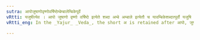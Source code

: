 ```yaml
---
sutra: आपोजुषाणोवृष्णोवर्षिष्ठेम्बेम्बालेम्बिकेपूर्वे
vRtti: यजुषीत्येव । आपो जुषाणो वृष्णो वर्षिष्ठे इत्येते शब्दा अम्बे अम्बाले इत्येतौ च यावम्बिकेशब्दात्पूर्वौ यजुषि पठितौ त अति परतः प्रकृत्या भवन्ति ॥
vRtti_eng: In the _Yajur_ _Veda_, the short अ is retained after आपो, जुषानो, वृष्णो, वर्षिष्ठे, and also in and after अम्बे or अम्बाले when they stand before अम्बिके ॥

---
```

